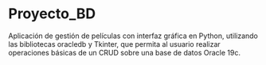 # Proyecto_BD
Aplicación de gestión de películas con interfaz gráfica en Python, utilizando las bibliotecas oracledb y Tkinter, que permita al usuario realizar operaciones básicas de un CRUD sobre una base de datos Oracle 19c.

